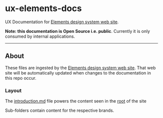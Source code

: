 # ux-elements-docs

UX Documentation for [Elements design system web site](https://frontend-design-system.private.springernature.app).

**Note: this documentation is Open Source i.e. public**. Currently it is only consumed by internal applications.

-----

## About

These files are ingested by the [Elements design system web site](https://frontend-design-system.dev.private.springernature.io). That web site will be automatically updated when changes to the documentation in this repo occur.

### Layout

The [introduction.md](introduction.md) file powers the content seen in the [root](https://frontend-design-system.dev.private.springernature.io) of the site

Sub-folders contain content for the respective brands.


